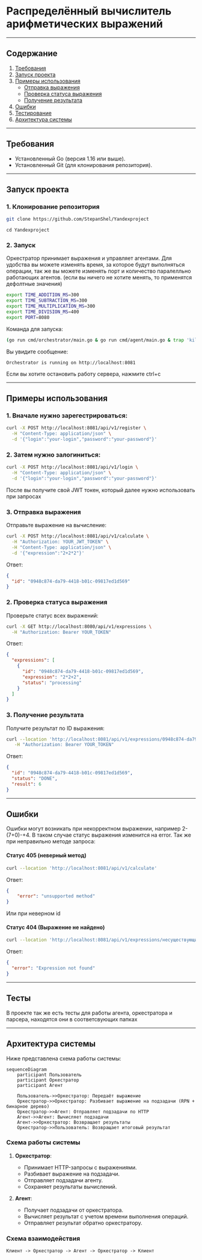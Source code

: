 # Распределённый вычислитель арифметических выражений
---

## Содержание

1. [Требования](#требования)
2. [Запуск проекта](#запуск-проекта)
3. [Примеры использования](#примеры-использования)
   - [Отправка выражения](#отправка-выражения)
   - [Проверка статуса выражения](#проверка-статуса-выражения)
   - [Получение результата](#получение-результата)
4. [Ошибки](#ошибки)
5. [Тестирование](#тестирование)
6. [Архитектура системы](#архитектура-системы)

---

## Требования

- Установленный Go (версия 1.16 или выше).
- Установленный Git (для клонирования репозитория).

---

## Запуск проекта

### 1. Клонирование репозитория

```bash
git clone https://github.com/StepanShel/Yandexproject
```
```
cd Yandexproject
```

### 2. Запуск

Оркестратор принимает выражения и управляет агентами. Для удобства вы можете изменять время, за которое будут выполняться операции, так же вы можете изменять порт и количество паралелльно работающих агентов.
(если вы ничего не хотите менять, то применятся дефолтные значения)

```bash
export TIME_ADDITION_MS=300
export TIME_SUBTRACTION_MS=300
export TIME_MULTIPLICATION_MS=300
export TIME_DIVISION_MS=400
export PORT=8080
```

Команда для запуска:

```bash
(go run cmd/orchestrator/main.go & go run cmd/agent/main.go & trap 'kill %1 %2' SIGINT; wait)
```

Вы увидите сообщение:
```
Orchestrator is running on http://localhost:8081
```
Если вы хотите остановить работу сервера, нажмите ctrl+c

---

## Примеры использования

### 1. Вначале нужно зарегестрироваться:

```bash
curl -X POST http://localhost:8081/api/v1/register \
  -H "Content-Type: application/json" \
  -d '{"login":"your-login","password":"your-password"}'
```

### 2. Затем нужно залогиниться:

```bash
curl -X POST http://localhost:8081/api/v1/login \
  -H "Content-Type: application/json" \
  -d '{"login":"your-login","password":"your-password"}'
```
После вы получите свой JWT токен, который далее нужно использовать при запросах

### 3. Отправка выражения

Отправьте выражение на вычисление:

```bash
curl -X POST http://localhost:8081/api/v1/calculate \
  -H "Authorization: YOUR_JWT_TOKEN" \
  -H "Content-Type: application/json" \
  -d '{"expression":"2+2*2"}'
```

Ответ:
```json
{
  "id": "0948c874-da79-4418-b01c-09817ed1d569"
}
```

### 2. Проверка статуса выражения

Проверьте статус всех выражений:

```bash
curl -X GET http://localhost:8080/api/v1/expressions \
  -H "Authorization: Bearer YOUR_TOKEN"
```

Ответ:
```json
{
  "expressions": [
    {
      "id": "0948c874-da79-4418-b01c-09817ed1d569",
      "expression": "2*2+2",
      "status": "processing"
    }
  ]
}
```

### 3. Получение результата

Получите результат по ID выражения:

```bash
curl --location 'http://localhost:8081/api/v1/expressions/0948c874-da79-4418-b01c-09817ed1d569' \
   -H "Authorization: Bearer YOUR_TOKEN"
```

Ответ:
```json
{
  "id": "0948c874-da79-4418-b01c-09817ed1d569",
  "status": "DONE",
  "result": 6
}
```

---

## Ошибки

Ошибки могут возникать при некорректном выражении, например 2-(7+0)-+4. В таком случае статус выражения изменится на error. Так же при неправильно методе запроса:
#### Статус 405 (неверный метод)
```bash
curl --location 'http://localhost:8081/api/v1/calculate'
```

Ответ:
```json
{
    "error": "unsupported method"
}
```
Или при неверном id
#### Статус 404 (Выражение не найдено)

```bash
curl --location 'http://localhost:8081/api/v1/expressions/несуществующий-id'
```

Ответ:
```json
{
  "error": "Expression not found"
}
```

---

## Тесты

В проекте так же есть тесты для работы агента, оркестратора и парсера, находятся они в соответсвующих папках

---

## Архитектура системы

Ниже представлена схема работы системы:

```mermaid
sequenceDiagram
    participant Пользователь
    participant Оркестратор
    participant Агент

    Пользователь->>Оркестратор: Передаёт выражение
    Оркестратор->>Оркестратор: Разбивает выражение на подзадачи (RPN + бинарное дерево)
    Оркестратор->>Агент: Отправляет подзадачи по HTTP
    Агент->>Агент: Вычисляет подзадачи
    Агент->>Оркестратор: Возвращает результаты
    Оркестратор->>Пользователь: Возвращает итоговый результат
```

### Схема работы системы

1. **Оркестратор**:
   - Принимает HTTP-запросы с выражениями.
   - Разбивает выражение на подзадачи.
   - Отправляет подзадачи агенту.
   - Сохраняет результаты вычислений.

2. **Агент**:
   - Получает подзадачи от оркестратора.
   - Вычисляет результат с учетом времени выполнения операций.
   - Отправляет результат обратно оркестратору.

### Схема взаимодействия

```
Клиент -> Оркестратор -> Агент -> Оркестратор -> Клиент
```
